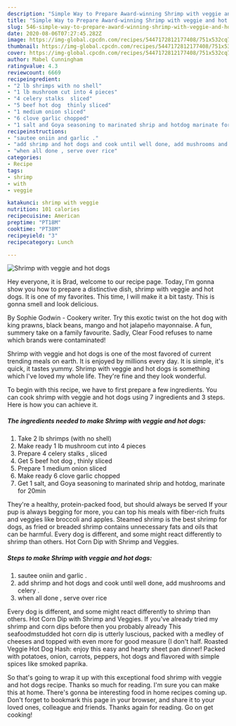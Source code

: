 ```yaml
---
description: "Simple Way to Prepare Award-winning Shrimp with veggie and hot dogs"
title: "Simple Way to Prepare Award-winning Shrimp with veggie and hot dogs"
slug: 546-simple-way-to-prepare-award-winning-shrimp-with-veggie-and-hot-dogs
date: 2020-08-06T07:27:45.282Z
image: https://img-global.cpcdn.com/recipes/5447172812177408/751x532cq70/shrimp-with-veggie-and-hot-dogs-recipe-main-photo.jpg
thumbnail: https://img-global.cpcdn.com/recipes/5447172812177408/751x532cq70/shrimp-with-veggie-and-hot-dogs-recipe-main-photo.jpg
cover: https://img-global.cpcdn.com/recipes/5447172812177408/751x532cq70/shrimp-with-veggie-and-hot-dogs-recipe-main-photo.jpg
author: Mabel Cunningham
ratingvalue: 4.3
reviewcount: 6669
recipeingredient:
- "2 lb shrimps with no shell"
- "1 lb mushroom cut into 4 pieces"
- "4 celery stalks  sliced"
- "5 beef hot dog  thinly sliced"
- "1 medium onion sliced"
- "6 clove garlic chopped"
- "1 salt and Goya seasoning to marinated shrip and hotdog marinate for 20min"
recipeinstructions:
- "sautee oniin and garlic ."
- "add shrimp and hot dogs and cook until well done, add mushrooms and celery ."
- "when all done , serve over rice"
categories:
- Recipe
tags:
- shrimp
- with
- veggie

katakunci: shrimp with veggie 
nutrition: 101 calories
recipecuisine: American
preptime: "PT18M"
cooktime: "PT38M"
recipeyield: "3"
recipecategory: Lunch

---
```



![Shrimp with veggie and hot dogs](https://img-global.cpcdn.com/recipes/5447172812177408/751x532cq70/shrimp-with-veggie-and-hot-dogs-recipe-main-photo.jpg)

Hey everyone, it is Brad, welcome to our recipe page. Today, I'm gonna show you how to prepare a distinctive dish, shrimp with veggie and hot dogs. It is one of my favorites. This time, I will make it a bit tasty. This is gonna smell and look delicious.

By Sophie Godwin - Cookery writer. Try this exotic twist on the hot dog with king prawns, black beans, mango and hot jalapeño mayonnaise. A fun, summery take on a family favourite. Sadly, Clear Food refuses to name which brands were contaminated!

Shrimp with veggie and hot dogs is one of the most favored of current trending meals on earth. It is enjoyed by millions every day. It is simple, it's quick, it tastes yummy. Shrimp with veggie and hot dogs is something which I've loved my whole life. They're fine and they look wonderful.


To begin with this recipe, we have to first prepare a few ingredients. You can cook shrimp with veggie and hot dogs using 7 ingredients and 3 steps. Here is how you can achieve it.

<!--inarticleads1-->

##### The ingredients needed to make Shrimp with veggie and hot dogs:

1. Take 2 lb shrimps (with no shell)
1. Make ready 1 lb mushroom cut into 4 pieces
1. Prepare 4 celery stalks , sliced
1. Get 5 beef hot dog , thinly sliced
1. Prepare 1 medium onion sliced
1. Make ready 6 clove garlic chopped
1. Get 1 salt, and Goya seasoning to marinated shrip and hotdog, marinate for 20min


They&#39;re a healthy, protein-packed food, but should always be served If your pup is always begging for more, you can top his meals with fiber-rich fruits and veggies like broccoli and apples. Steamed shrimp is the best shrimp for dogs, as fried or breaded shrimp contains unnecessary fats and oils that can be harmful. Every dog is different, and some might react differently to shrimp than others. Hot Corn Dip with Shrimp and Veggies. 

<!--inarticleads2-->

##### Steps to make Shrimp with veggie and hot dogs:

1. sautee oniin and garlic .
1. add shrimp and hot dogs and cook until well done, add mushrooms and celery .
1. when all done , serve over rice


Every dog is different, and some might react differently to shrimp than others. Hot Corn Dip with Shrimp and Veggies. If you&#39;ve already tried my shrimp and corn dips before then you probably already This seafoodmstudded hot corn dip is utterly luscious, packed with a medley of cheeses and topped with even more for good measure (I don&#39;t half. Roasted Veggie Hot Dog Hash: enjoy this easy and hearty sheet pan dinner! Packed with potatoes, onion, carrots, peppers, hot dogs and flavored with simple spices like smoked paprika. 

So that's going to wrap it up with this exceptional food shrimp with veggie and hot dogs recipe. Thanks so much for reading. I'm sure you can make this at home. There's gonna be interesting food in home recipes coming up. Don't forget to bookmark this page in your browser, and share it to your loved ones, colleague and friends. Thanks again for reading. Go on get cooking!
